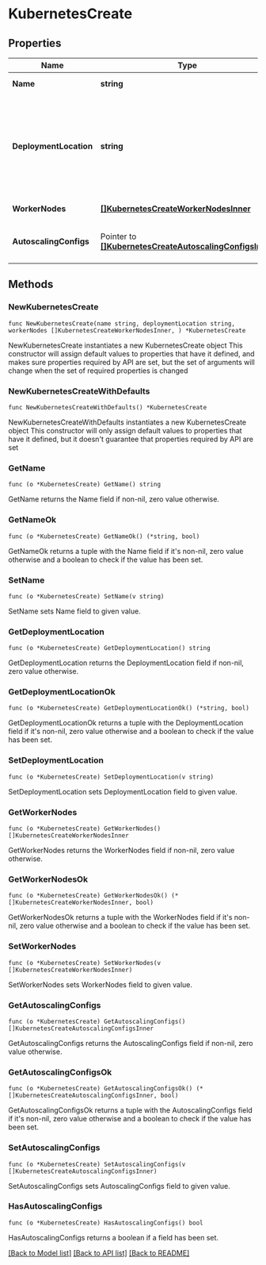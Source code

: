 # KubernetesCreate

## Properties

Name | Type | Description | Notes
------------ | ------------- | ------------- | -------------
**Name** | **string** | Kubernetes cluster name | 
**DeploymentLocation** | **string** | Deployment region of the Kubernetes cluster. Currently, Europe (eu) and North America (n_america) is available. | 
**WorkerNodes** | [**[]KubernetesCreateWorkerNodesInner**](KubernetesCreateWorkerNodesInner.md) | List of the worker nodes | 
**AutoscalingConfigs** | Pointer to [**[]KubernetesCreateAutoscalingConfigsInner**](KubernetesCreateAutoscalingConfigsInner.md) | Configurations of the autoscaling group | [optional] 

## Methods

### NewKubernetesCreate

`func NewKubernetesCreate(name string, deploymentLocation string, workerNodes []KubernetesCreateWorkerNodesInner, ) *KubernetesCreate`

NewKubernetesCreate instantiates a new KubernetesCreate object
This constructor will assign default values to properties that have it defined,
and makes sure properties required by API are set, but the set of arguments
will change when the set of required properties is changed

### NewKubernetesCreateWithDefaults

`func NewKubernetesCreateWithDefaults() *KubernetesCreate`

NewKubernetesCreateWithDefaults instantiates a new KubernetesCreate object
This constructor will only assign default values to properties that have it defined,
but it doesn't guarantee that properties required by API are set

### GetName

`func (o *KubernetesCreate) GetName() string`

GetName returns the Name field if non-nil, zero value otherwise.

### GetNameOk

`func (o *KubernetesCreate) GetNameOk() (*string, bool)`

GetNameOk returns a tuple with the Name field if it's non-nil, zero value otherwise
and a boolean to check if the value has been set.

### SetName

`func (o *KubernetesCreate) SetName(v string)`

SetName sets Name field to given value.


### GetDeploymentLocation

`func (o *KubernetesCreate) GetDeploymentLocation() string`

GetDeploymentLocation returns the DeploymentLocation field if non-nil, zero value otherwise.

### GetDeploymentLocationOk

`func (o *KubernetesCreate) GetDeploymentLocationOk() (*string, bool)`

GetDeploymentLocationOk returns a tuple with the DeploymentLocation field if it's non-nil, zero value otherwise
and a boolean to check if the value has been set.

### SetDeploymentLocation

`func (o *KubernetesCreate) SetDeploymentLocation(v string)`

SetDeploymentLocation sets DeploymentLocation field to given value.


### GetWorkerNodes

`func (o *KubernetesCreate) GetWorkerNodes() []KubernetesCreateWorkerNodesInner`

GetWorkerNodes returns the WorkerNodes field if non-nil, zero value otherwise.

### GetWorkerNodesOk

`func (o *KubernetesCreate) GetWorkerNodesOk() (*[]KubernetesCreateWorkerNodesInner, bool)`

GetWorkerNodesOk returns a tuple with the WorkerNodes field if it's non-nil, zero value otherwise
and a boolean to check if the value has been set.

### SetWorkerNodes

`func (o *KubernetesCreate) SetWorkerNodes(v []KubernetesCreateWorkerNodesInner)`

SetWorkerNodes sets WorkerNodes field to given value.


### GetAutoscalingConfigs

`func (o *KubernetesCreate) GetAutoscalingConfigs() []KubernetesCreateAutoscalingConfigsInner`

GetAutoscalingConfigs returns the AutoscalingConfigs field if non-nil, zero value otherwise.

### GetAutoscalingConfigsOk

`func (o *KubernetesCreate) GetAutoscalingConfigsOk() (*[]KubernetesCreateAutoscalingConfigsInner, bool)`

GetAutoscalingConfigsOk returns a tuple with the AutoscalingConfigs field if it's non-nil, zero value otherwise
and a boolean to check if the value has been set.

### SetAutoscalingConfigs

`func (o *KubernetesCreate) SetAutoscalingConfigs(v []KubernetesCreateAutoscalingConfigsInner)`

SetAutoscalingConfigs sets AutoscalingConfigs field to given value.

### HasAutoscalingConfigs

`func (o *KubernetesCreate) HasAutoscalingConfigs() bool`

HasAutoscalingConfigs returns a boolean if a field has been set.


[[Back to Model list]](../README.md#documentation-for-models) [[Back to API list]](../README.md#documentation-for-api-endpoints) [[Back to README]](../README.md)


